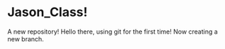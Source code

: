 # Jason_Class!
A new repository!
Hello there, using git for the first time! Now creating a new branch. 

